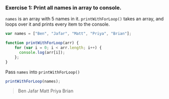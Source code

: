 ### Exercise 1: Print all names in array to console.
`names` is an array with 5 names in it. `printWithForLoop()` takes an array, and loops over it and prints every item to the console. 

```js
var names = ["Ben", "Jafar", "Matt", "Priya", "Brian"];

function printWithForLoop(arr) {
    for (var i = 0; i < arr.length; i++) {
      console.log(arr[i]);
    };
}
```
Pass `names` into `printWithForLoop()` 

```js
printWithForLoop(names);
```
>Ben
Jafar
Matt
Priya
Brian

